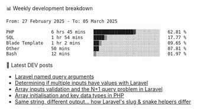 📊 Weekly development breakdown
<!--START_SECTION:waka-->

```txt
From: 27 February 2025 - To: 05 March 2025

PHP              6 hrs 45 mins   ███████████████▓░░░░░░░░░   62.81 %
SQL              1 hr 54 mins    ████▒░░░░░░░░░░░░░░░░░░░░   17.77 %
Blade Template   1 hr 2 mins     ██▒░░░░░░░░░░░░░░░░░░░░░░   09.65 %
Other            50 mins         ██░░░░░░░░░░░░░░░░░░░░░░░   07.81 %
Bash             12 mins         ▒░░░░░░░░░░░░░░░░░░░░░░░░   01.97 %
```

<!--END_SECTION:waka-->

📕 Latest DEV posts
<!-- BLOG-POST-LIST:START -->
- [Laravel named query arguments](https://dev.to/michaelvickersuk/laravel-named-query-arguments-28kd)
- [Determining if multiple inputs have values with Laravel](https://dev.to/michaelvickersuk/determining-if-multiple-inputs-have-values-with-laravel-km6)
- [Array inputs validation and the N+1 query problem in Laravel](https://dev.to/michaelvickersuk/array-inputs-validation-and-the-n1-query-problem-in-laravel-2agb)
- [Array initialisation and key data types in PHP](https://dev.to/michaelvickersuk/array-initialisation-and-key-data-types-in-php-1e5b)
- [Same string, different output... how Laravel&#39;s slug &amp; snake helpers differ](https://dev.to/michaelvickersuk/same-string-different-output-how-laravels-slug-snake-helpers-differ-1ccj)
<!-- BLOG-POST-LIST:END -->
